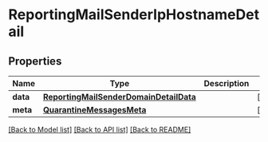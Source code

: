 # ReportingMailSenderIpHostnameDetail

## Properties
Name | Type | Description | Notes
------------ | ------------- | ------------- | -------------
**data** | [**ReportingMailSenderDomainDetailData**](ReportingMailSenderDomainDetailData.md) |  | [optional] 
**meta** | [**QuarantineMessagesMeta**](QuarantineMessagesMeta.md) |  | [optional] 

[[Back to Model list]](../README.md#documentation-for-models) [[Back to API list]](../README.md#documentation-for-api-endpoints) [[Back to README]](../README.md)

